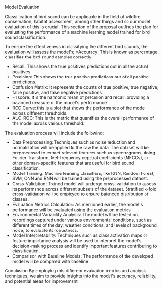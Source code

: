 Model Evaluation

Classification of bird sound can be applicable in the field of wildfire conservation, habitat assessment, among other things and so our model evaluation of this is crucial. This section of the proposal outlines the plan for evaluating the performance of a machine learning model trained for bird sound classification.

To ensure the effectiveness in classifying the different bird sounds, the evaluation will assess the model's;
*Accuracy: This is known as percentage classifies the bird sound samples correctly
* Recall: This shows the true positives predictions out in all the actual positives
* Precision: This shows the true positive predictions out of all positive predictions. 
* Confusion Matrix: It represents the counts of true positive, true negative, false positive, and false negative predictions
* F1 score: It is the harmonic mean of precision and recall, providing a balanced measure of the model's performance
* ROC Curve: this is a plot that shows the performance of the model across different thresholds.
* AUC-ROC: This is the metric that quantifies the overall performance of the model across various threshold.

The evaluation process will include the following:
* Data Preprocessing: Techniques such as noise reduction and normalization will be applied to the raw the data. The dataset will be preprocessed to extract relevant features such as spectrograms, doing Fourier Transform, Mel-frequency cepstral coefficients (MFCCs), or other domain-specific features that are useful for bird sound classification.
* Model Training: Machine learning classifiers, like KNN, Random Forest, SVM, CNN and RNN will be trained using the preprocessed dataset.
* Cross-Validation: Trained model will undergo cross-validation to assess its performance across different subsets of the dataset. Stratified k-fold cross-validation will be employed to ensure balanced distribution of classes.
* Evaluation Metrics Calculation: As mentioned earlier, the model's performance will be evaluated using the evaluation metrics 
* Environmental Variability Analysis: The model will be tested on recordings captured under various environmental conditions, such as different times of the day, weather conditions, and levels of background noise, to evaluate its robustness.
* Model Interpretability: Techniques such as class activation maps or feature importance analysis will be used to interpret the model's decision-making process and identify important features contributing to classification.
* Comparison with Baseline Models: The performance of the developed model will be compared with baseline

Conclusion
By employing this different evaluation metrics and analysis techniques, we aim to provide insights into the model's accuracy, reliability, and potential areas for improvement
